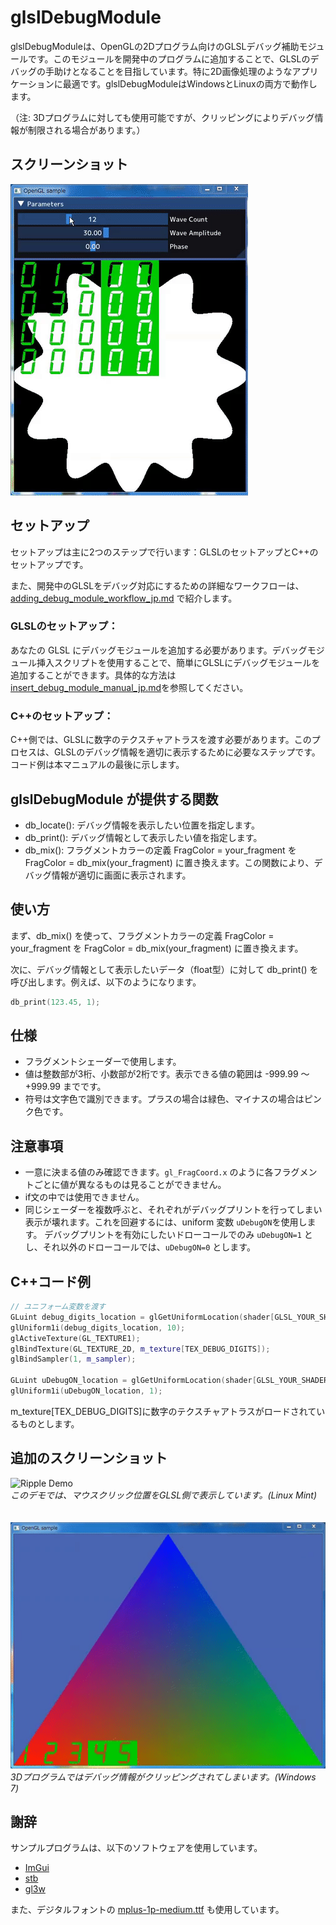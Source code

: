 # glslDebugModule

glslDebugModuleは、OpenGLの2Dプログラム向けのGLSLデバッグ補助モジュールです。このモジュールを開発中のプログラムに追加することで、GLSLのデバッグの手助けとなることを目指しています。特に2D画像処理のようなアプリケーションに最適です。glslDebugModuleはWindowsとLinuxの両方で動作します。

（注: 3Dプログラムに対しても使用可能ですが、クリッピングによりデバッグ情報が制限される場合があります。）

## スクリーンショット
![Pulse Circle Demo](../pulsecircle_demo.gif)

## セットアップ
セットアップは主に2つのステップで行います：GLSLのセットアップとC++のセットアップです。

また、開発中のGLSLをデバッグ対応にするための詳細なワークフローは、[adding_debug_module_workflow_jp.md](adding_debug_module_workflow_jp.md) で紹介します。

### GLSLのセットアップ：
あなたの GLSL にデバッグモジュールを追加する必要があります。デバッグモジュール挿入スクリプトを使用することで、簡単にGLSLにデバッグモジュールを追加することができます。具体的な方法は[insert_debug_module_manual_jp.md](scripts/insert_debug_module_manual_jp.md)を参照してください。

### C++のセットアップ：
C++側では、GLSLに数字のテクスチャアトラスを渡す必要があります。このプロセスは、GLSLのデバッグ情報を適切に表示するために必要なステップです。コード例は本マニュアルの最後に示します。


## glslDebugModule が提供する関数

- db_locate(): デバッグ情報を表示したい位置を指定します。
- db_print(): デバッグ情報として表示したい値を指定します。
- db_mix(): フラグメントカラーの定義 FragColor = your_fragment を FragColor = db_mix(your_fragment) に置き換えます。この関数により、デバッグ情報が適切に画面に表示されます。

## 使い方
まず、db_mix() を使って、フラグメントカラーの定義 FragColor = your_fragment を FragColor = db_mix(your_fragment) に置き換えます。

次に、デバッグ情報として表示したいデータ（float型）に対して db_print() を呼び出します。例えば、以下のようになります。

```cpp
db_print(123.45, 1);
```

## 仕様

- フラグメントシェーダーで使用します。
- 値は整数部が3桁、小数部が2桁です。表示できる値の範囲は -999.99 ～ +999.99 までです。
- 符号は文字色で識別できます。プラスの場合は緑色、マイナスの場合はピンク色です。

## 注意事項

- 一意に決まる値のみ確認できます。`gl_FragCoord.x` のように各フラグメントごとに値が異なるものは見ることができません。
- if文の中では使用できません。
- 同じシェーダーを複数呼ぶと、それぞれがデバッグプリントを行ってしまい表示が壊れます。これを回避するには、uniform 変数 `uDebugON`を使用します。 デバッグプリントを有効にしたいドローコールでのみ `uDebugON=1` とし、それ以外のドローコールでは、`uDebugON=0` とします。

## C++コード例

```cpp
// ユニフォーム変数を渡す
GLuint debug_digits_location = glGetUniformLocation(shader[GLSL_YOUR_SHADER].program, "debug_digits");
glUniform1i(debug_digits_location, 10);
glActiveTexture(GL_TEXTURE1);
glBindTexture(GL_TEXTURE_2D, m_texture[TEX_DEBUG_DIGITS]);
glBindSampler(1, m_sampler);

GLuint uDebugON_location = glGetUniformLocation(shader[GLSL_YOUR_SHADER].program, "uDebugON");
glUniform1i(uDebugON_location, 1);
```
m_texture[TEX_DEBUG_DIGITS]に数字のテクスチャアトラスがロードされているものとします。

## 追加のスクリーンショット
![Ripple Demo](../ripple_demo.gif)
<br>
*このデモでは、マウスクリック位置をGLSL側で表示しています。(Linux Mint)*
<br><br><br>
![Hello Triangle Demo](../hellotriangle_demo.gif)
<br>
*3Dプログラムではデバッグ情報がクリッピングされてしまいます。(Windows 7)*

## 謝辞

サンプルプログラムは、以下のソフトウェアを使用しています。

- [ImGui](https://github.com/ocornut/imgui)
- [stb](https://github.com/nothings/stb)
- [gl3w](https://github.com/skaslev/gl3w)

また、デジタルフォントの [mplus-1p-medium.ttf](https://fonts.google.com/specimen/M+PLUS+1p) も使用しています。